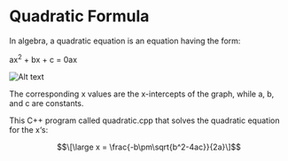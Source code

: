 # Quadratic Formula
In algebra, a quadratic equation is an equation having the form:

ax<sup>2</sup> + bx + c = 0ax 

![Alt text](https://content.codecademy.com/courses/learn-cpp/variables/graph.gif)

The corresponding x values are the x-intercepts of the graph, while a, b, and c are constants.

This C++ program called quadratic.cpp that solves the quadratic equation for the x‘s:


```math
\[\large x = \frac{-b\pm\sqrt{b^2-4ac}}{2a}\]
```



